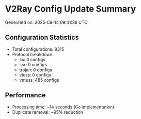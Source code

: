 # V2Ray Config Update Summary
Generated on: 2025-09-14 09:41:38 UTC

## Configuration Statistics
- Total configurations: 8315
- Protocol breakdown:
  - ss: 0 configs
  - ssr: 0 configs
  - trojan: 0 configs
  - vless: 0 configs
  - vmess: 485 configs

## Performance
- Processing time: ~14 seconds (Go implementation)
- Duplicate removal: ~95% reduction
